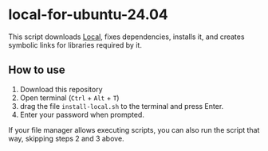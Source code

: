 # local-for-ubuntu-24.04

This script downloads [Local](https://localwp.com/), fixes dependencies, installs it, and creates symbolic links for libraries required by it.

## How to use

1. Download this repository
2. Open terminal (`Ctrl` + `Alt` + `T`)
3. drag the file `install-local.sh` to the terminal and press Enter.
4. Enter your password when prompted.

If your file manager allows executing scripts, you can also run the script that way, skipping steps 2 and 3 above.

<!-- https://askubuntu.com/a/1514001

https://askubuntu.com/a/1515027

/usr/lib/x86_64-linux-gnu
sudo ln -s libtinfo.so.6 libtinfo.so.5
 -->
